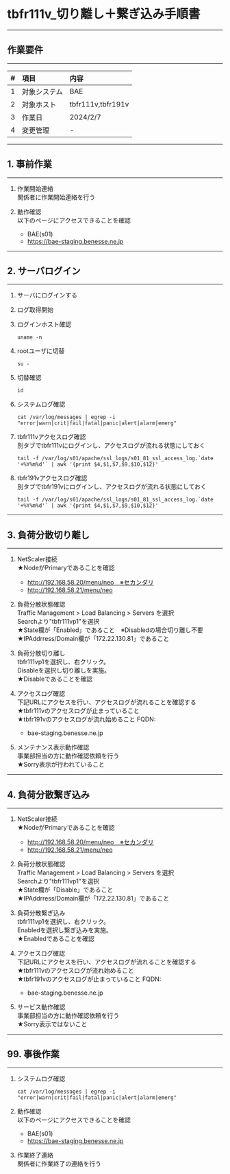 # tbfr111v_切り離し＋繋ぎ込み手順書
-----------------------------------------------------------------------------------
## 作業要件
-----------------------------------------------------------------------------------
|#|項目|内容|
|:--|:--|:--|
|1|対象システム|BAE|
|2|対象ホスト|tbfr111v,tbfr191v|
|3|作業日|2024/2/7|
|4|変更管理|-|

-----------------------------------------------------------------------------------
## 1. 事前作業
-----------------------------------------------------------------------------------
1. 作業開始連絡<br>
   関係者に作業開始連絡を行う

2. 動作確認<br>
   以下のページにアクセスできることを確認
   - BAE(s01)
   - https://bae-staging.benesse.ne.jp

-----------------------------------------------------------------------------------
## 2. サーバログイン
-----------------------------------------------------------------------------------
1. サーバにログインする

2. ログ取得開始

3. ログインホスト確認
   ```
   uname -n
   ```

4. rootユーザに切替
   ```
   su -
   ```

5. 切替確認
   ```
   id
   ```

6. システムログ確認
   ```
   cat /var/log/messages | egrep -i "error|warn|crit|fail|fatal|panic|alert|alarm|emerg"
   ```

7. tbfr111vアクセスログ確認<br>
   別タブでtbfr111vにログインし、アクセスログが流れる状態にしておく
   ```
   tail -f /var/log/s01/apache/ssl_logs/s01_81_ssl_access_log.`date '+%Y%m%d'` | awk '{print $4,$1,$7,$9,$10,$12}'
   ```

8. tbfr191vアクセスログ確認<br>
   別タブでtbfr191vにログインし、アクセスログが流れる状態にしておく
   ```
   tail -f /var/log/s01/apache/ssl_logs/s01_81_ssl_access_log.`date '+%Y%m%d'` | awk '{print $4,$1,$7,$9,$10,$12}'
   ```

-----------------------------------------------------------------------------------
## 3. 負荷分散切り離し
-----------------------------------------------------------------------------------
1. NetScaler接続<br>
   ★NodeがPrimaryであることを確認
   - http://192.168.58.20/menu/neo　※セカンダリ
   - http://192.168.58.21/menu/neo
  
2. 負荷分散状態確認<br>
   Traffic Management > Load Balancing > Servers を選択<br>
   Searchより"tbfr111vp1"を選択<br>
   ★State欄が「Enabled」であること　※Disabledの場合切り離し不要<br>
   ★IPAddrress/Domain欄が「172.22.130.81」であること

3. 負荷分散切り離し<br>
   tbfr111vp1を選択し、右クリック。<br>
   Disableを選択し切り離しを実施。<br>
   ★Disableであることを確認

4. アクセスログ確認<br>
   下記URLにアクセスを行い、アクセスログが流れることを確認する<br>
   ★tbfr111vのアクセスログが止まっていること<br>
   ★tbfr191vのアクセスログが流れ始めること
   FQDN:
    - bae-staging.benesse.ne.jp

5. メンテナンス表示動作確認<br>
   事業部担当の方に動作確認依頼を行う<br>
   ★Sorry表示が行われていること

-----------------------------------------------------------------------------------
## 4. 負荷分散繋ぎ込み
-----------------------------------------------------------------------------------
1. NetScaler接続<br>
   ★NodeがPrimaryであることを確認
   - http://192.168.58.20/menu/neo　※セカンダリ
   - http://192.168.58.21/menu/neo

2. 負荷分散状態確認<br>
   Traffic Management > Load Balancing > Servers を選択<br>
   Searchより"tbfr111vp1"を選択<br>
   ★State欄が「Disable」であること<br>
   ★IPAddrress/Domain欄が「172.22.130.81」であること

3. 負荷分散繋ぎ込み<br>
   tbfr111vp1を選択し、右クリック。<br>
   Enabledを選択し繋ぎ込みを実施。<br>
   ★Enabledであることを確認

4. アクセスログ確認<br>
   下記URLにアクセスを行い、アクセスログが流れることを確認する<br>
   ★tbfr111vのアクセスログが流れ始めること<br>
   ★tbfr191vのアクセスログが止まっていること
   FQDN:
    - bae-staging.benesse.ne.jp

5. サービス動作確認<br>
   事業部担当の方に動作確認依頼を行う<br>
   ★Sorry表示ではないこと

-----------------------------------------------------------------------------------
## 99. 事後作業
-----------------------------------------------------------------------------------
1. システムログ確認
   ```
   cat /var/log/messages | egrep -i "error|warn|crit|fail|fatal|panic|alert|alarm|emerg"
   ```

2. 動作確認<br>
   以下のページにアクセスできることを確認
   - BAE(s01)
   - https://bae-staging.benesse.ne.jp

3. 作業終了連絡<br>
   関係者に作業終了の連絡を行う
